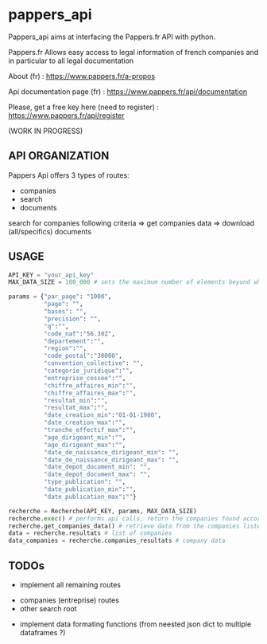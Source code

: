 # pappers_api

Pappers_api aims at interfacing the Pappers.fr API with python.

Pappers.fr Allows easy access to legal information of french companies and in particular to all legal documentation

About (fr) : https://www.pappers.fr/a-propos

Api documentation page (fr) : https://www.pappers.fr/api/documentation

Please, get a free key here (need to register) : https://www.pappers.fr/api/register

(WORK IN PROGRESS)

## API ORGANIZATION
Pappers Api offers 3 types of routes: 
* companies 
* search
* documents

search for companies following criteria => get companies data => download (all/specifics) documents

## USAGE

```python
API_KEY = "your_api_key"
MAX_DATA_SIZE = 100_000 # sets the maximum number of elements beyond which a more precise search must be performed
```

```python
params = {"par_page": "1000",
          "page": "",
          "bases": "",
          "precision": "",
          "q":"",
          "code_naf":"56.30Z",
          "departement":"",
          "region":"",
          "code_postal":"30000",
          "convention_collective": "",
          "categorie_juridique":"",
          "entreprise_cessee":"",
          "chiffre_affaires_min":"",
          "chiffre_affaires_max":"",
          "resultat_min":"",
          "resultat_max":"",
          "date_creation_min":"01-01-1980",
          "date_creation_max":"",
          "tranche_effectif_max":"",
          "age_dirigeant_min":"",
          "age_dirigeant_max":"",
          "date_de_naissance_dirigeant_min": "",
          "date_de_naissance_dirigeant_max": "",
          "date_depot_document_min": "",
          "date_depot_document_max": "",
          "type_publication": "",
          "date_publication_min":"",
          "date_publication_max":""}
```         

```python
recherche = Recherche(API_KEY, params, MAX_DATA_SIZE)
recherche.exec() # performs api calls, return the companies found according to the criteria
recherche.get_companies_data() # retrieve data from the companies listed in the previous order
data = recherche.resultats # list of companies
data_companies = recherche.companies_resultats # company data

```
## TODOs

* implement all remaining routes
- companies (entreprise) routes
- other search root
* implement data formating functions (from neested json dict to multiple dataframes ?)
